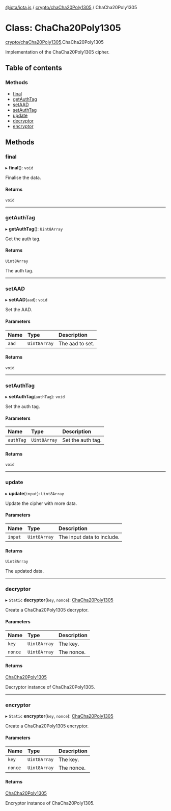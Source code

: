 [@iota/iota.js](../README.md) / [crypto/chaCha20Poly1305](../modules/crypto_chacha20poly1305.md) / ChaCha20Poly1305

# Class: ChaCha20Poly1305

[crypto/chaCha20Poly1305](../modules/crypto_chacha20poly1305.md).ChaCha20Poly1305

Implementation of the ChaCha20Poly1305 cipher.

## Table of contents

### Methods

- [final](crypto_chacha20poly1305.chacha20poly1305.md#final)
- [getAuthTag](crypto_chacha20poly1305.chacha20poly1305.md#getauthtag)
- [setAAD](crypto_chacha20poly1305.chacha20poly1305.md#setaad)
- [setAuthTag](crypto_chacha20poly1305.chacha20poly1305.md#setauthtag)
- [update](crypto_chacha20poly1305.chacha20poly1305.md#update)
- [decryptor](crypto_chacha20poly1305.chacha20poly1305.md#decryptor)
- [encryptor](crypto_chacha20poly1305.chacha20poly1305.md#encryptor)

## Methods

### final

▸ **final**(): `void`

Finalise the data.

#### Returns

`void`

___

### getAuthTag

▸ **getAuthTag**(): `Uint8Array`

Get the auth tag.

#### Returns

`Uint8Array`

The auth tag.

___

### setAAD

▸ **setAAD**(`aad`): `void`

Set the AAD.

#### Parameters

| Name | Type | Description |
| :------ | :------ | :------ |
| `aad` | `Uint8Array` | The aad to set. |

#### Returns

`void`

___

### setAuthTag

▸ **setAuthTag**(`authTag`): `void`

Set the auth tag.

#### Parameters

| Name | Type | Description |
| :------ | :------ | :------ |
| `authTag` | `Uint8Array` | Set the auth tag. |

#### Returns

`void`

___

### update

▸ **update**(`input`): `Uint8Array`

Update the cipher with more data.

#### Parameters

| Name | Type | Description |
| :------ | :------ | :------ |
| `input` | `Uint8Array` | The input data to include. |

#### Returns

`Uint8Array`

The updated data.

___

### decryptor

▸ `Static` **decryptor**(`key`, `nonce`): [ChaCha20Poly1305](crypto_chacha20poly1305.chacha20poly1305.md)

Create a ChaCha20Poly1305 decryptor.

#### Parameters

| Name | Type | Description |
| :------ | :------ | :------ |
| `key` | `Uint8Array` | The key. |
| `nonce` | `Uint8Array` | The nonce. |

#### Returns

[ChaCha20Poly1305](crypto_chacha20poly1305.chacha20poly1305.md)

Decryptor instance of ChaCha20Poly1305.

___

### encryptor

▸ `Static` **encryptor**(`key`, `nonce`): [ChaCha20Poly1305](crypto_chacha20poly1305.chacha20poly1305.md)

Create a ChaCha20Poly1305 encryptor.

#### Parameters

| Name | Type | Description |
| :------ | :------ | :------ |
| `key` | `Uint8Array` | The key. |
| `nonce` | `Uint8Array` | The nonce. |

#### Returns

[ChaCha20Poly1305](crypto_chacha20poly1305.chacha20poly1305.md)

Encryptor instance of ChaCha20Poly1305.
